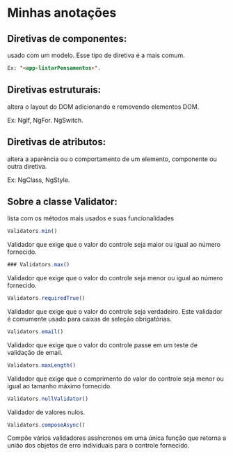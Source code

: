 # Minhas anotações
## Diretivas de componentes:
  usado com um modelo. Esse tipo de diretiva é a mais comum.
```html
Ex: "<app-listarPensamentos>".
```

## Diretivas estruturais: 
  altera o layout do DOM adicionando e removendo elementos DOM.

Ex: NgIf, NgFor. NgSwitch.

## Diretivas de atributos:
  altera a aparência ou o comportamento de um elemento, componente ou outra diretiva.

Ex: NgClass, NgStyle.

## Sobre a classe Validator:
 lista com os métodos mais usados e suas funcionalidades

```javascript
Validators.min()
```
Validador que exige que o valor do controle seja maior ou igual ao número fornecido.

```javascript
### Validators.max()
```
Validador que exige que o valor do controle seja menor ou igual ao número fornecido.

```javascript
Validators.requiredTrue()
```
Validador que exige que o valor do controle seja verdadeiro. Este validador é comumente usado para caixas de seleção obrigatórias.

```javascript
Validators.email()
```
Validador que exige que o valor do controle passe em um teste de validação de email.

```javascript
Validators.maxLength()
```
Validador que exige que o comprimento do valor do controle seja menor ou igual ao tamanho máximo fornecido.

```javascript
Validators.nullValidator()
```
Validador de valores nulos.

```javascript
Validators.composeAsync()
```
Compõe vários validadores assíncronos em uma única função que retorna a união dos objetos de erro individuais para o controle fornecido.
